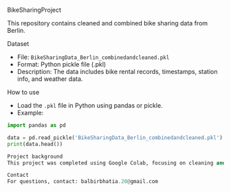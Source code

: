 BikeSharingProject

This repository contains cleaned and combined bike sharing data from Berlin.

Dataset

- File: `BikeSharingData_Berlin_combinedandcleaned.pkl`
- Format: Python pickle file (.pkl)
- Description: The data includes bike rental records, timestamps, station info, and weather data.

How to use

- Load the `.pkl` file in Python using pandas or pickle.
- Example:

```python
import pandas as pd

data = pd.read_pickle('BikeSharingData_Berlin_combinedandcleaned.pkl')
print(data.head())

Project background
This project was completed using Google Colab, focusing on cleaning and combining bike sharing data to analyze usage patterns in Berlin.

Contact
For questions, contact: balbirbhatia.20@gmail.com
